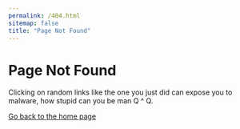 ```yaml
---
permalink: /404.html
sitemap: false
title: "Page Not Found"
---
```


# Page Not Found

Clicking on random links like the one you just did can expose you to malware, how stupid can you be man Q ^ Q.

[Go back to the home page](/)

